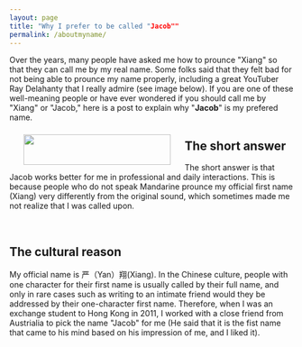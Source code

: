 ```yaml
---
layout: page
title: "Why I prefer to be called "Jacob""
permalink: /aboutmyname/
---
```


Over the years, many people have asked me how to prounce "Xiang" so that they can call me by my real name. Some folks said that they felt bad for not being able to prounce my name properly, including a great YouTuber Ray Delahanty that I really admire (see image below). If you are one of these well-meaning people or have ever wondered if you should call me by "Xiang" or "Jacob," here is a post to explain why "**Jacob**" is my prefered name. 

<img align="left" width="261" height="54" src="[https://github.com/jacobyan0/jacobyan0.github.io/blob/ab69ea947be47492e70d1513d6c825b172c96c1e/images/photos/RayDelahanty.jpg](https://www.youtube.com/watch?v=aGjc-gsh834&ab_channel=RayDelahanty%7CCityNerd)" style="vertical-align:middle;margin: 8px 25px"> 

## **The short answer**

The short answer is that Jacob works better for me in professional and daily interactions. This is because people who do not speak Mandarine prounce my official first name (Xiang) very differently from the original sound, which sometimes made me not realize that I was called upon. 

&nbsp;
&nbsp;

## **The cultural reason**
My official name is 严（Yan）翔(Xiang). In the Chinese culture, people with one character for their first name is usually called by their full name, and only in rare cases such as writing to an intimate friend would they be addressed by their one-character first name. Therefore, when I was an exchange student to Hong Kong in 2011, I worked with a close friend from Austrialia to pick the name "Jacob" for me (He said that it is the fist name that came to his mind based on his impression of me, and I liked it).  

